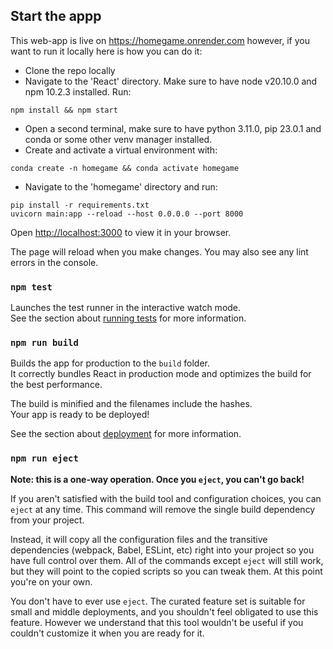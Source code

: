 ## Start the appp

This web-app is live on https://homegame.onrender.com however, if you want to run it locally here is how you can do it:

- Clone the repo locally
- Navigate to the 'React' directory. Make sure to have node v20.10.0 and npm 10.2.3 installed. Run:

```console
npm install && npm start
```

- Open a second terminal, make sure to have python 3.11.0, pip 23.0.1 and conda or some other venv manager installed.
- Create and activate a virtual environment with:

```console
conda create -n homegame && conda activate homegame
```

- Navigate to the 'homegame' directory and run:

```console
pip install -r requirements.txt
uvicorn main:app --reload --host 0.0.0.0 --port 8000
```

Open [http://localhost:3000](http://localhost:3000) to view it in your browser.

The page will reload when you make changes.
You may also see any lint errors in the console.

### `npm test`

Launches the test runner in the interactive watch mode.\
See the section about [running tests](https://facebook.github.io/create-react-app/docs/running-tests) for more information.

### `npm run build`

Builds the app for production to the `build` folder.\
It correctly bundles React in production mode and optimizes the build for the best performance.

The build is minified and the filenames include the hashes.\
Your app is ready to be deployed!

See the section about [deployment](https://facebook.github.io/create-react-app/docs/deployment) for more information.

### `npm run eject`

**Note: this is a one-way operation. Once you `eject`, you can't go back!**

If you aren't satisfied with the build tool and configuration choices, you can `eject` at any time. This command will remove the single build dependency from your project.

Instead, it will copy all the configuration files and the transitive dependencies (webpack, Babel, ESLint, etc) right into your project so you have full control over them. All of the commands except `eject` will still work, but they will point to the copied scripts so you can tweak them. At this point you're on your own.

You don't have to ever use `eject`. The curated feature set is suitable for small and middle deployments, and you shouldn't feel obligated to use this feature. However we understand that this tool wouldn't be useful if you couldn't customize it when you are ready for it.
